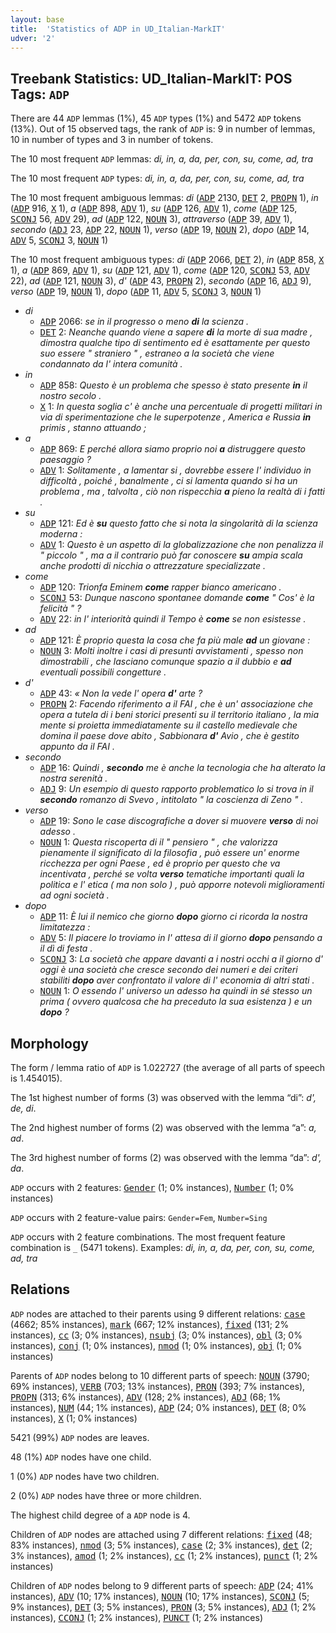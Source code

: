 ```yaml
---
layout: base
title:  'Statistics of ADP in UD_Italian-MarkIT'
udver: '2'
---
```


## Treebank Statistics: UD_Italian-MarkIT: POS Tags: `ADP`

There are 44 `ADP` lemmas (1%), 45 `ADP` types (1%) and 5472 `ADP` tokens (13%).
Out of 15 observed tags, the rank of `ADP` is: 9 in number of lemmas, 10 in number of types and 3 in number of tokens.

The 10 most frequent `ADP` lemmas: <em>di, in, a, da, per, con, su, come, ad, tra</em>

The 10 most frequent `ADP` types:  <em>di, in, a, da, per, con, su, come, ad, tra</em>

The 10 most frequent ambiguous lemmas: <em>di</em> (<tt><a href="it_markit-pos-ADP.html">ADP</a></tt> 2130, <tt><a href="it_markit-pos-DET.html">DET</a></tt> 2, <tt><a href="it_markit-pos-PROPN.html">PROPN</a></tt> 1), <em>in</em> (<tt><a href="it_markit-pos-ADP.html">ADP</a></tt> 916, <tt><a href="it_markit-pos-X.html">X</a></tt> 1), <em>a</em> (<tt><a href="it_markit-pos-ADP.html">ADP</a></tt> 898, <tt><a href="it_markit-pos-ADV.html">ADV</a></tt> 1), <em>su</em> (<tt><a href="it_markit-pos-ADP.html">ADP</a></tt> 126, <tt><a href="it_markit-pos-ADV.html">ADV</a></tt> 1), <em>come</em> (<tt><a href="it_markit-pos-ADP.html">ADP</a></tt> 125, <tt><a href="it_markit-pos-SCONJ.html">SCONJ</a></tt> 56, <tt><a href="it_markit-pos-ADV.html">ADV</a></tt> 29), <em>ad</em> (<tt><a href="it_markit-pos-ADP.html">ADP</a></tt> 122, <tt><a href="it_markit-pos-NOUN.html">NOUN</a></tt> 3), <em>attraverso</em> (<tt><a href="it_markit-pos-ADP.html">ADP</a></tt> 39, <tt><a href="it_markit-pos-ADV.html">ADV</a></tt> 1), <em>secondo</em> (<tt><a href="it_markit-pos-ADJ.html">ADJ</a></tt> 23, <tt><a href="it_markit-pos-ADP.html">ADP</a></tt> 22, <tt><a href="it_markit-pos-NOUN.html">NOUN</a></tt> 1), <em>verso</em> (<tt><a href="it_markit-pos-ADP.html">ADP</a></tt> 19, <tt><a href="it_markit-pos-NOUN.html">NOUN</a></tt> 2), <em>dopo</em> (<tt><a href="it_markit-pos-ADP.html">ADP</a></tt> 14, <tt><a href="it_markit-pos-ADV.html">ADV</a></tt> 5, <tt><a href="it_markit-pos-SCONJ.html">SCONJ</a></tt> 3, <tt><a href="it_markit-pos-NOUN.html">NOUN</a></tt> 1)

The 10 most frequent ambiguous types:  <em>di</em> (<tt><a href="it_markit-pos-ADP.html">ADP</a></tt> 2066, <tt><a href="it_markit-pos-DET.html">DET</a></tt> 2), <em>in</em> (<tt><a href="it_markit-pos-ADP.html">ADP</a></tt> 858, <tt><a href="it_markit-pos-X.html">X</a></tt> 1), <em>a</em> (<tt><a href="it_markit-pos-ADP.html">ADP</a></tt> 869, <tt><a href="it_markit-pos-ADV.html">ADV</a></tt> 1), <em>su</em> (<tt><a href="it_markit-pos-ADP.html">ADP</a></tt> 121, <tt><a href="it_markit-pos-ADV.html">ADV</a></tt> 1), <em>come</em> (<tt><a href="it_markit-pos-ADP.html">ADP</a></tt> 120, <tt><a href="it_markit-pos-SCONJ.html">SCONJ</a></tt> 53, <tt><a href="it_markit-pos-ADV.html">ADV</a></tt> 22), <em>ad</em> (<tt><a href="it_markit-pos-ADP.html">ADP</a></tt> 121, <tt><a href="it_markit-pos-NOUN.html">NOUN</a></tt> 3), <em>d'</em> (<tt><a href="it_markit-pos-ADP.html">ADP</a></tt> 43, <tt><a href="it_markit-pos-PROPN.html">PROPN</a></tt> 2), <em>secondo</em> (<tt><a href="it_markit-pos-ADP.html">ADP</a></tt> 16, <tt><a href="it_markit-pos-ADJ.html">ADJ</a></tt> 9), <em>verso</em> (<tt><a href="it_markit-pos-ADP.html">ADP</a></tt> 19, <tt><a href="it_markit-pos-NOUN.html">NOUN</a></tt> 1), <em>dopo</em> (<tt><a href="it_markit-pos-ADP.html">ADP</a></tt> 11, <tt><a href="it_markit-pos-ADV.html">ADV</a></tt> 5, <tt><a href="it_markit-pos-SCONJ.html">SCONJ</a></tt> 3, <tt><a href="it_markit-pos-NOUN.html">NOUN</a></tt> 1)


* <em>di</em>
  * <tt><a href="it_markit-pos-ADP.html">ADP</a></tt> 2066: <em>se in il progresso o meno <b>di</b> la scienza .</em>
  * <tt><a href="it_markit-pos-DET.html">DET</a></tt> 2: <em>Neanche quando viene a sapere <b>di</b> la morte di sua madre , dimostra qualche tipo di sentimento ed è esattamente per questo suo essere " straniero " , estraneo a la società che viene condannato da l' intera comunità .</em>
* <em>in</em>
  * <tt><a href="it_markit-pos-ADP.html">ADP</a></tt> 858: <em>Questo è un problema che spesso è stato presente <b>in</b> il nostro secolo .</em>
  * <tt><a href="it_markit-pos-X.html">X</a></tt> 1: <em>In questa soglia c' è anche una percentuale di progetti militari in via di sperimentazione che le superpotenze , America e Russia <b>in</b> primis , stanno attuando ;</em>
* <em>a</em>
  * <tt><a href="it_markit-pos-ADP.html">ADP</a></tt> 869: <em>E perché allora siamo proprio noi <b>a</b> distruggere questo paesaggio ?</em>
  * <tt><a href="it_markit-pos-ADV.html">ADV</a></tt> 1: <em>Solitamente , a lamentar si , dovrebbe essere l' individuo in difficoltà , poiché , banalmente , ci si lamenta quando si ha un problema , ma , talvolta , ciò non rispecchia <b>a</b> pieno la realtà di i fatti .</em>
* <em>su</em>
  * <tt><a href="it_markit-pos-ADP.html">ADP</a></tt> 121: <em>Ed è <b>su</b> questo fatto che si nota la singolarità di la scienza moderna :</em>
  * <tt><a href="it_markit-pos-ADV.html">ADV</a></tt> 1: <em>Questo è un aspetto di la globalizzazione che non penalizza il " piccolo " , ma a il contrario può far conoscere <b>su</b> ampia scala anche prodotti di nicchia o attrezzature specializzate .</em>
* <em>come</em>
  * <tt><a href="it_markit-pos-ADP.html">ADP</a></tt> 120: <em>Trionfa Eminem <b>come</b> rapper bianco americano .</em>
  * <tt><a href="it_markit-pos-SCONJ.html">SCONJ</a></tt> 53: <em>Dunque nascono spontanee domande <b>come</b> " Cos' è la felicità " ?</em>
  * <tt><a href="it_markit-pos-ADV.html">ADV</a></tt> 22: <em>in l' interiorità quindi il Tempo è <b>come</b> se non esistesse .</em>
* <em>ad</em>
  * <tt><a href="it_markit-pos-ADP.html">ADP</a></tt> 121: <em>È proprio questa la cosa che fa più male <b>ad</b> un giovane :</em>
  * <tt><a href="it_markit-pos-NOUN.html">NOUN</a></tt> 3: <em>Molti inoltre i casi di presunti avvistamenti , spesso non dimostrabili , che lasciano comunque spazio a il dubbio e <b>ad</b> eventuali possibili congetture .</em>
* <em>d'</em>
  * <tt><a href="it_markit-pos-ADP.html">ADP</a></tt> 43: <em>« Non la vede l' opera <b>d'</b> arte ?</em>
  * <tt><a href="it_markit-pos-PROPN.html">PROPN</a></tt> 2: <em>Facendo riferimento a il FAI , che è un' associazione che opera a tutela di i beni storici presenti su il territorio italiano , la mia mente si proietta immediatamente su il castello medievale che domina il paese dove abito , Sabbionara <b>d'</b> Avio , che è gestito appunto da il FAI .</em>
* <em>secondo</em>
  * <tt><a href="it_markit-pos-ADP.html">ADP</a></tt> 16: <em>Quindi , <b>secondo</b> me è anche la tecnologia che ha alterato la nostra serenità .</em>
  * <tt><a href="it_markit-pos-ADJ.html">ADJ</a></tt> 9: <em>Un esempio di questo rapporto problematico lo si trova in il <b>secondo</b> romanzo di Svevo , intitolato " la coscienza di Zeno " .</em>
* <em>verso</em>
  * <tt><a href="it_markit-pos-ADP.html">ADP</a></tt> 19: <em>Sono le case discografiche a dover si muovere <b>verso</b> di noi adesso .</em>
  * <tt><a href="it_markit-pos-NOUN.html">NOUN</a></tt> 1: <em>Questa riscoperta di il " pensiero " , che valorizza pienamente il significato di la filosofia , può essere un' enorme ricchezza per ogni Paese , ed è proprio per questo che va incentivata , perché se volta <b>verso</b> tematiche importanti quali la politica e l' etica ( ma non solo ) , può apporre notevoli miglioramenti ad ogni società .</em>
* <em>dopo</em>
  * <tt><a href="it_markit-pos-ADP.html">ADP</a></tt> 11: <em>È lui il nemico che giorno <b>dopo</b> giorno ci ricorda la nostra limitatezza :</em>
  * <tt><a href="it_markit-pos-ADV.html">ADV</a></tt> 5: <em>Il piacere lo troviamo in l' attesa di il giorno <b>dopo</b> pensando a il dì di festa .</em>
  * <tt><a href="it_markit-pos-SCONJ.html">SCONJ</a></tt> 3: <em>La società che appare davanti a i nostri occhi a il giorno d' oggi è una società che cresce secondo dei numeri e dei criteri stabiliti <b>dopo</b> aver confrontato il valore di l' economia di altri stati .</em>
  * <tt><a href="it_markit-pos-NOUN.html">NOUN</a></tt> 1: <em>O essendo l' universo un adesso ha quindi in sé stesso un prima ( ovvero qualcosa che ha preceduto la sua esistenza ) e un <b>dopo</b> ?</em>

## Morphology

The form / lemma ratio of `ADP` is 1.022727 (the average of all parts of speech is 1.454015).

The 1st highest number of forms (3) was observed with the lemma “di”: <em>d', de, di</em>.

The 2nd highest number of forms (2) was observed with the lemma “a”: <em>a, ad</em>.

The 3rd highest number of forms (2) was observed with the lemma “da”: <em>d', da</em>.

`ADP` occurs with 2 features: <tt><a href="it_markit-feat-Gender.html">Gender</a></tt> (1; 0% instances), <tt><a href="it_markit-feat-Number.html">Number</a></tt> (1; 0% instances)

`ADP` occurs with 2 feature-value pairs: `Gender=Fem`, `Number=Sing`

`ADP` occurs with 2 feature combinations.
The most frequent feature combination is `_` (5471 tokens).
Examples: <em>di, in, a, da, per, con, su, come, ad, tra</em>


## Relations

`ADP` nodes are attached to their parents using 9 different relations: <tt><a href="it_markit-dep-case.html">case</a></tt> (4662; 85% instances), <tt><a href="it_markit-dep-mark.html">mark</a></tt> (667; 12% instances), <tt><a href="it_markit-dep-fixed.html">fixed</a></tt> (131; 2% instances), <tt><a href="it_markit-dep-cc.html">cc</a></tt> (3; 0% instances), <tt><a href="it_markit-dep-nsubj.html">nsubj</a></tt> (3; 0% instances), <tt><a href="it_markit-dep-obl.html">obl</a></tt> (3; 0% instances), <tt><a href="it_markit-dep-conj.html">conj</a></tt> (1; 0% instances), <tt><a href="it_markit-dep-nmod.html">nmod</a></tt> (1; 0% instances), <tt><a href="it_markit-dep-obj.html">obj</a></tt> (1; 0% instances)

Parents of `ADP` nodes belong to 10 different parts of speech: <tt><a href="it_markit-pos-NOUN.html">NOUN</a></tt> (3790; 69% instances), <tt><a href="it_markit-pos-VERB.html">VERB</a></tt> (703; 13% instances), <tt><a href="it_markit-pos-PRON.html">PRON</a></tt> (393; 7% instances), <tt><a href="it_markit-pos-PROPN.html">PROPN</a></tt> (313; 6% instances), <tt><a href="it_markit-pos-ADV.html">ADV</a></tt> (128; 2% instances), <tt><a href="it_markit-pos-ADJ.html">ADJ</a></tt> (68; 1% instances), <tt><a href="it_markit-pos-NUM.html">NUM</a></tt> (44; 1% instances), <tt><a href="it_markit-pos-ADP.html">ADP</a></tt> (24; 0% instances), <tt><a href="it_markit-pos-DET.html">DET</a></tt> (8; 0% instances), <tt><a href="it_markit-pos-X.html">X</a></tt> (1; 0% instances)

5421 (99%) `ADP` nodes are leaves.

48 (1%) `ADP` nodes have one child.

1 (0%) `ADP` nodes have two children.

2 (0%) `ADP` nodes have three or more children.

The highest child degree of a `ADP` node is 4.

Children of `ADP` nodes are attached using 7 different relations: <tt><a href="it_markit-dep-fixed.html">fixed</a></tt> (48; 83% instances), <tt><a href="it_markit-dep-nmod.html">nmod</a></tt> (3; 5% instances), <tt><a href="it_markit-dep-case.html">case</a></tt> (2; 3% instances), <tt><a href="it_markit-dep-det.html">det</a></tt> (2; 3% instances), <tt><a href="it_markit-dep-amod.html">amod</a></tt> (1; 2% instances), <tt><a href="it_markit-dep-cc.html">cc</a></tt> (1; 2% instances), <tt><a href="it_markit-dep-punct.html">punct</a></tt> (1; 2% instances)

Children of `ADP` nodes belong to 9 different parts of speech: <tt><a href="it_markit-pos-ADP.html">ADP</a></tt> (24; 41% instances), <tt><a href="it_markit-pos-ADV.html">ADV</a></tt> (10; 17% instances), <tt><a href="it_markit-pos-NOUN.html">NOUN</a></tt> (10; 17% instances), <tt><a href="it_markit-pos-SCONJ.html">SCONJ</a></tt> (5; 9% instances), <tt><a href="it_markit-pos-DET.html">DET</a></tt> (3; 5% instances), <tt><a href="it_markit-pos-PRON.html">PRON</a></tt> (3; 5% instances), <tt><a href="it_markit-pos-ADJ.html">ADJ</a></tt> (1; 2% instances), <tt><a href="it_markit-pos-CCONJ.html">CCONJ</a></tt> (1; 2% instances), <tt><a href="it_markit-pos-PUNCT.html">PUNCT</a></tt> (1; 2% instances)

